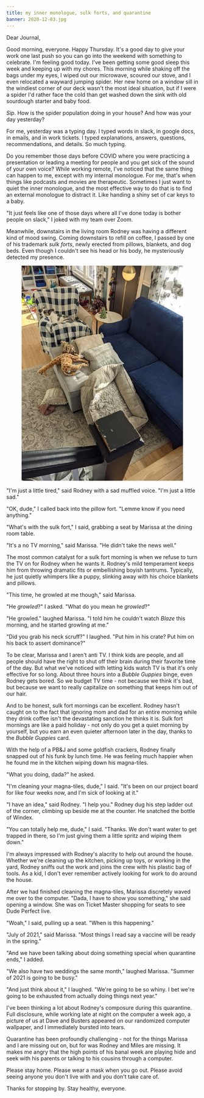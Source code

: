 ```yaml
---
title: my inner monologue, sulk forts, and quarantine
banner: 2020-12-03.jpg
---
```


Dear Journal,

Good morning, everyone.  Happy Thursday.  It's a good day to give your
work one last push so you can go into the weekend with something to
celebrate.  I'm feeling good today.  I've been getting some good sleep
this week and keeping up with my chores.  This morning while shaking
off the bags under my eyes, I wiped out our microwave, scoured our
stove, and I even relocated a wayward jumping spider.  Her new home on
a window sill in the windiest corner of our deck wasn't the most ideal
situation, but if I were a spider I'd rather face the cold than get
washed down the sink with old sourdough starter and baby food.

_Sip_.  How is the spider population doing in your house?  And how was
your day yesterday?

For me, yesterday was a typing day.  I typed words in slack, in google
docs, in emails, and in work tickets.  I typed explanations, answers,
questions, recommendations, and details.  So much typing.

Do you remember those days before COVID where you were practicing a
presentation or leading a meeting for people and you get sick of the
sound of your own voice?  While working remote, I've noticed that the
same thing can happen to me, except with my internal monologue.  For
me, that's when things like podcasts and movies are therapeutic.
Sometimes I just want to quiet the inner monologue, and the most
effective way to do that is to find an external monologue to distract
it.  Like handing a shiny set of car keys to a baby.

"It just feels like one of those days where all I've done today is
bother people on slack," I joked with my team over Zoom.

Meanwhile, downstairs in the living room Rodney was having a different
kind of mood swing.  Coming downstairs to refill on coffee, I passed
by one of his trademark _sulk forts_, newly erected from pillows,
blankets, and dog beds.  Even though I couldn't see his head or his
body, he mysteriously detected my presence.

<figure>
<a href="/images/2020-12-03-sulk-fort.jpg">
<img alt="2020 12 03 sulk fort" src="/images/2020-12-03-sulk-fort.jpg"/>
</a>
</figure>

"I'm just a little tired," said Rodney with a sad muffled voice.  "I'm
just a little sad."

"OK, dude," I called back into the pillow fort.  "Lemme know if you
need anything."

"What's with the sulk fort," I said, grabbing a seat by Marissa at the
dining room table.

"It's a no TV morning," said Marissa.  "He didn't take the news well."

The most common catalyst for a sulk fort morning is when we refuse to
turn the TV on for Rodney when he wants it.  Rodney's mild temperament
keeps him from throwing dramatic fits or embellishing boyish tantrums.
Typically, he just quietly whimpers like a puppy, slinking away with
his choice blankets and pillows.

"This time, he growled at me though," said Marissa.

"He _growled_?" I asked.  "What do you mean he _growled_?"

"He growled." laughed Marissa.  "I told him he couldn't watch _Blaze_
this morning, and he started growling at me."

"Did you grab his neck scruff?" I laughed.  "Put him in his crate?
Put him on his back to assert dominance?"

To be clear, Marissa and I aren't anti TV.  I think kids are people,
and all people should have the right to shut off their brain during
their favorite time of the day.  But what we've noticed with letting
kids watch TV is that it's only effective for so long.  About three
hours into a _Bubble Guppies_ binge, even Rodney gets bored.  So we
budget TV time - not because we think it's bad, but because we want to
really capitalize on something that keeps him out of our hair.

And to be honest, sulk fort mornings can be excellent.  Rodney hasn't
caught on to the fact that ignoring mom and dad for an entire morning
while they drink coffee isn't the devastating sanction he thinks it
is.  Sulk fort mornings are like a paid holiday - not only do you get
a quiet morning by yourself, but you earn an even quieter afternoon
later in the day, thanks to the _Bubble Guppies_ card.

With the help of a PB&J and some goldfish crackers, Rodney finally
snapped out of his funk by lunch time.  He was feeling much happier
when he found me in the kitchen wiping down his magna-tiles.

"What you doing, dada?" he asked.

"I'm cleaning your magna-tiles, dude," I said.  "It's been on our
project board for like four weeks now, and I'm sick of looking at it."

"I have an idea," said Rodney.  "I help you."  Rodney dug his step
ladder out of the corner, climbing up beside me at the counter.  He
snatched the bottle of Windex.

"You can totally help me, dude," I said.  "Thanks.  We don't want
water to get trapped in there, so I'm just giving them a little spritz
and wiping them down."

I'm always impressed with Rodney's alacrity to help out around the
house.  Whether we're cleaning up the kitchen, picking up toys, or
working in the yard, Rodney sniffs out the work and joins the crew
with his plastic bag of tools.  As a kid, I don't ever remember
actively looking for work to do around the house.

After we had finished cleaning the magna-tiles, Marissa discretely
waved me over to the computer.  "Dada, I have to show you something,"
she said opening a window.  She was on Ticket Master shopping for
seats to see Dude Perfect live.

"Woah," I said, pulling up a seat.  "When is this happening."

"July of 2021," said Marissa.  "Most things I read say a vaccine will
be ready in the spring."

"And we have been talking about doing something special when
quarantine ends," I added.

"We also have two weddings the same month," laughed Marissa.  "Summer
of 2021 is going to be busy."

"And just think about it," I laughed.  "We're going to be so whiny.  I
bet we're going to be exhausted from actually doing things next year."

I've been thinking a lot about Rodney's composure during this
quarantine.  Full disclosure, while working late at night on the
computer a week ago, a picture of us at Dave and Busters appeared on
our randomized computer wallpaper, and I immediately bursted into
tears.

Quarantine has been profoundly challenging - not for the things
Marissa and I are missing out on, but for was Rodney and Miles are
missing.  It makes me angry that the high points of his banal week are
playing hide and seek with his parents or talking to his cousins
through a computer.

Please stay home.  Please wear a mask when you go out.  Please avoid
seeing anyone you don't live with and you don't take care of.

Thanks for stopping by.  Stay healthy, everyone.
